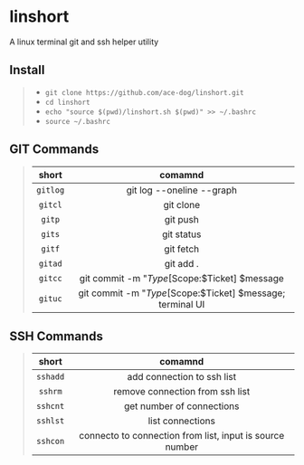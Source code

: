# linshort
A linux terminal git and ssh helper utility

## Install
> - `git clone https://github.com/ace-dog/linshort.git`
> - `cd linshort`
> - `echo "source $(pwd)/linshort.sh $(pwd)" >> ~/.bashrc`
> - `source ~/.bashrc`

## GIT Commands
> | short     |    comamnd    |
> |:---------:|:-------------:|
> |   `gitlog` | git log --oneline --graph
> |   `gitcl`  | git clone
> |   `gitp`   | git push
> |   `gits`   | git status
> |   `gitf`   | git fetch
> |   `gitad`  | git add .
> |   `gitcc`  | git commit -m "$Type[$Scope:$Ticket] $message
> |   `gituc`  | git commit -m "$Type[$Scope:$Ticket] $message; terminal UI

## SSH Commands
> | short     |    comamnd    |
> |:---------:|:-------------:|
> |   `sshadd`  | add connection to ssh list
> |   `sshrm`   | remove connection from  ssh list
> |   `sshcnt`  | get number of connections
> |   `sshlst`  | list connections
> |   `sshcon`  | connecto to connection from list, input is source number

